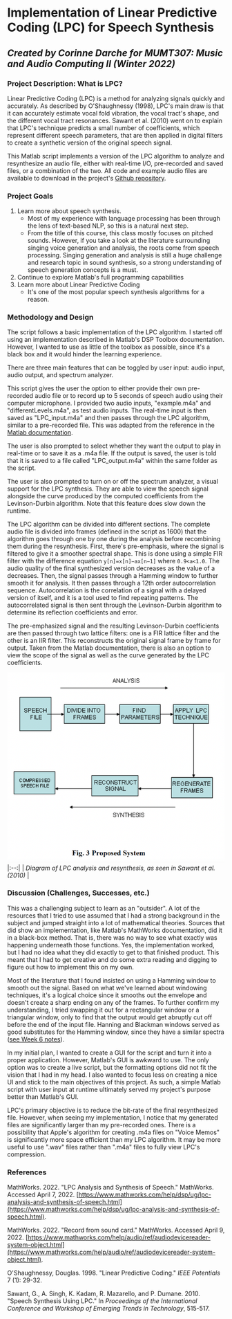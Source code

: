 # Implementation of Linear Predictive Coding (LPC) for Speech Synthesis

## *Created by Corinne Darche for MUMT307: Music and Audio Computing II (Winter 2022)*

### Project Description: What is LPC?

Linear Predictive Coding (LPC) is a method for analyzing signals quickly and accurately. As described by O'Shaughnessy (1998), LPC's main draw is that it can accurately estimate vocal fold vibration, the vocal tract's shape, and the different vocal tract resonances. Sawant et al. (2010) went on to explain that LPC's technique predicts a small number of coefficients, which represent different speech parameters, that are then applied in digital filters to create a synthetic version of the original speech signal.
	
This Matlab script implements a version of the LPC algorithm to analyze and resynthesize an audio file, either with real-time I/O, pre-recorded and saved files, or a combination of the two. All code and example audio files are available to download in the project's [Github repository](https://github.com/corinnedarche/MUMT307_FinalProject).

### Project Goals

1. Learn more about speech synthesis. 
   - Most of my experience with language processing has been through the lens of text-based NLP, so this is a natural next step.
   - From the title of this course, this class mostly focuses on pitched sounds. However, if you take a look at the literature surrounding singing voice generation and analysis, the roots come from speech processing. Singing generation and analysis is still a huge challenge and research topic in sound synthesis, so a strong understanding of speech generation concepts is a must.
2. Continue to explore Matlab's full programming capabilities
3. Learn more about Linear Predictive Coding
   - It's one of the most popular speech synthesis algorithms for a reason.

### Methodology and Design

The script follows a basic implementation of the LPC algorithm. I started off using an implementation described in Matlab's DSP Toolbox documentation. However, I wanted to use as little of the toolbox as possible, since it's a black box and it would hinder the learning experience. 
	
There are three main features that can be toggled by user input: audio input, audio output, and spectrum analyzer.

This script gives the user the option to either provide their own pre-recorded audio file or to record up to 5 seconds of speech audio using their computer microphone. I provided two audio inputs, "example.m4a" and "differentLevels.m4a", as test audio inputs. The real-time input is then saved as "LPC_input.m4a" and then passes through the LPC algorithm, similar to a pre-recorded file. This was adapted from the reference in the [Matlab documentation](https://www.mathworks.com/help/audio/ref/audiodevicereader-system-object.html).

The user is also prompted to select whether they want the output to play in real-time or to save it as a .m4a file. If the output is saved, the user is told that it is saved to a file called "LPC_output.m4a" within the same folder as the script.

The user is also prompted to turn on or off the spectrum analyzer, a visual support for the LPC synthesis. They are able to view the speech signal alongside the curve produced by the computed coefficients from the Levinson-Durbin algorithm. Note that this feature does slow down the runtime.
	
The LPC algorithm can be divided into different sections. The complete audio file is divided into frames (defined in the script as 1600) that the algorithm goes through one by one during the analysis before recombining them during the resynthesis. First, there's pre-emphasis, where the signal is filtered to give it a smoother spectral shape. This is done using a simple FIR filter with the difference equation `y[n]=x[n]−ax[n−1]` where `0.9<a<1.0`. The audio quality of the final synthesized version decreases as the value of a decreases. Then, the signal passes through a Hamming window to further smooth it for analysis. It then passes through a 12th order autocorrelation sequence. Autocorrelation is the correlation of a signal with a delayed version of itself, and it is a tool used to find repeating patterns. The autocorrelated signal is then sent through the Levinson-Durbin algorithm to determine its reflection coefficients and error.
	
The pre-emphasized signal and the resulting Levinson-Durbin coefficients are then passed through two lattice filters: one is a FIR lattice filter and the other is an IIR filter. This reconstructs the original signal frame by frame for output. Taken from the Matlab documentation, there is also an option to view the scope of the signal as well as the curve generated by the LPC coefficients.

![Diagram of LPC Algorithm](/docs/assets/diagram.png)
|:--:|
| *Diagram of LPC analysis and resynthesis, as seen in Sawant et al. (2010)* |

### Discussion (Challenges, Successes, etc.)

This was a challenging subject to learn as an "outsider". A lot of the resources that I tried to use assumed that I had a strong background in the subject and jumped straight into a lot of mathematical theories. Sources that did show an implementation, like Matlab's MathWorks documentation, did it in a black-box method. That is, there was no way to see what exactly was happening underneath those functions. Yes, the implementation worked, but I had no idea what they did exactly to get to that finished product. This meant that I had to get creative and do some extra reading and digging to figure out how to implement this on my own.
	
Most of the literature that I found insisted on using a Hamming window to smooth out the signal. Based on what we've learned about windowing techniques, it's a logical choice since it smooths out the envelope and doesn't create a sharp ending on any of the frames. To further confirm my understanding, I tried swapping it out for a rectangular window or a triangular window, only to find that the output would get abruptly cut off before the end of the input file. Hanning and Blackman windows served as good substitutes for the Hamming window, since they have a similar spectra ([see Week 6 notes](https://www.music.mcgill.ca/~gary/307/week6/node12.html)). 
	
In my initial plan, I wanted to create a GUI for the script and turn it into a proper application. However, Matlab's GUI is awkward to use. The only option was to create a live script, but the formatting options did not fit the vision that I had in my head. I also wanted to focus less on creating a nice UI and stick to the main objectives of this project. As such, a simple Matlab script with user input at runtime ultimately served my project's purpose better than Matlab's GUI.
	
LPC's primary objective is to reduce the bit-rate of the final resynthesized file. However, when seeing my implementation, I notice that my generated files are significantly larger than my pre-recorded ones. There is a possibility that Apple's algorithm for creating .m4a files on "Voice Memos" is significantly more space efficient than my LPC algorithm. It may be more useful to use ".wav" files rather than ".m4a" files to fully view LPC's compression.

### References

MathWorks. 2022. "LPC Analysis and Synthesis of Speech." MathWorks. Accessed April 7, 2022. [https://www.mathworks.com/help/dsp/ug/lpc-analysis-and-synthesis-of-speech.html](https://www.mathworks.com/help/dsp/ug/lpc-analysis-and-synthesis-of-speech.html).

MathWorks. 2022. "Record from sound card." MathWorks. Accessed April 9, 2022. [https://www.mathworks.com/help/audio/ref/audiodevicereader-system-object.html](https://www.mathworks.com/help/audio/ref/audiodevicereader-system-object.html).

O'Shaughnessy, Douglas. 1998. "Linear Predictive Coding." *IEEE Potentials* 7 (1): 29-32.

Sawant, G., A. Singh, K. Kadam, R. Mazarello, and P. Dumane. 2010. "Speech Synthesis Using LPC." In *Proceedings of the International Conference and Workshop of Emerging Trends in Technology*, 515-517.
